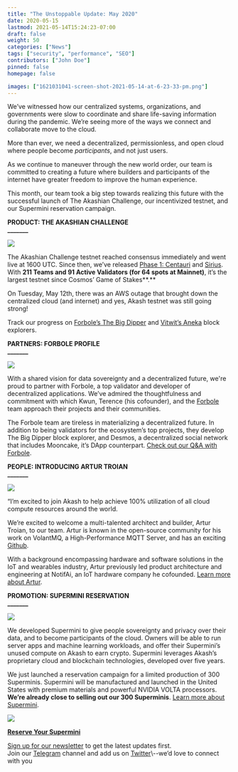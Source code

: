 ```yaml
---
title: "The Unstoppable Update: May 2020"
date: 2020-05-15
lastmod: 2021-05-14T15:24:23-07:00
draft: false
weight: 50
categories: ["News"]
tags: ["security", "performance", "SEO"]
contributors: ["John Doe"]
pinned: false
homepage: false

images: ["1621031041-screen-shot-2021-05-14-at-6-23-33-pm.png"]
---
```

We’ve witnessed how our centralized systems, organizations, and governments were slow to coordinate and share life-saving information during the pandemic. We’re seeing more of the ways we connect and collaborate move to the cloud.  
  
More than ever, we need a decentralized, permissionless, and open cloud where people become _participants_, and not just users.   
  
As we continue to maneuver through the new world order, our team is committed to creating a future where builders and participants of the internet have greater freedom to improve the human experience.  
  
This month, our team took a big step towards realizing this future with the successful launch of The Akashian Challenge, our incentivized testnet, and our Supermini reservation campaign.  
  
  
**PRODUCT: THE AKASHIAN CHALLENGE**  
**\_\_\_\_\_\_\_**

![](https://www.datocms-assets.com/45776/1620922428-akashian-challenge-1024x768.png)

The Akashian Challenge testnet reached consensus immediately and went live at 1600 UTC. Since then, we’ve released [Phase 1: Centauri](https://akash.network/blog/the-akashian-challenge-phase-1-centauri-release-update/) and [Sirius](https://akash.network/blog/the-akashian-challenge-phase-1-sirius-release-update/). With **211 Teams and 91 Active Validators (for 64 spots at Mainnet)**, it’s the largest testnet since Cosmos’ Game of Stakes**.** 

On Tuesday, May 12th, there was an AWS outage that brought down the centralized cloud (and internet) and yes, Akash testnet was still going strong!

Track our progress on [Forbole’s The Big Dipper](https://testnet.akash.bigdipper.live/) and [Vitwit’s Aneka](https://akash.aneka.io/) block explorers.

  
**PARTNERS: FORBOLE PROFILE**  
**\_\_\_\_\_\_\_**

![](https://www.datocms-assets.com/45776/1620922455-forbole-1024x576.jpg)

With a shared vision for data sovereignty and a decentralized future, we're proud to partner with Forbole, a top validator and developer of decentralized applications. We’ve admired the thoughtfulness and commitment with which Kwun, Terence (his cofounder), and the [Forbole](https://www.forbole.com/) team approach their projects and their communities.   
  
The Forbole team are tireless in materializing a decentralized future. In addition to being validators for the ecosystem’s top projects, they develop The Big Dipper block explorer, and Desmos, a decentralized social network that includes Mooncake, it’s DApp counterpart. [Check out our Q&A with Forbole](https://akash.network/blog/the-unstoppable-cloud-partner-profile-forbole/).  
  
  
**PEOPLE: INTRODUCING ARTUR TROIAN**  
**\_\_\_\_\_\_\_**

![](https://www.datocms-assets.com/45776/1620922477-hires-1-1024x683.jpg)

“I’m excited to join Akash to help achieve 100% utilization of all cloud compute resources around the world.  
  
We’re excited to welcome a multi-talented architect and builder, Artur Troian, to our team. Artur is known in the open-source community for his work on VolantMQ, a High-Performance MQTT Server, and has an exciting [Github](https://github.com/troian).   
  
With a background encompassing hardware and software solutions in the IoT and wearables industry, Artur previously led product architecture and engineering at NotifAi, an IoT hardware company he cofounded. [Learn more about Artur](https://akash.network/blog/introducing-artur-troian-senior-software-engineer/).  
  
  
**PROMOTION: SUPERMINI RESERVATION**  
**\_\_\_\_\_\_\_**

![](https://www.datocms-assets.com/45776/1620922485-akashsuperminifrontsidewithoutshadow-1024x576.jpg)

We developed Supermini to give people sovereignty and privacy over their data, and to become participants of the cloud. Owners will be able to run server apps and machine learning workloads, and offer their Supermini’s unused compute on Akash to earn crypto. Supermini leverages Akash’s proprietary cloud and blockchain technologies, developed over five years.   
  
We just launched a reservation campaign for a limited production of 300 Superminis. Supermini will be manufactured and launched in the United States with premium materials and powerful NVIDIA VOLTA processors. **We’re already close to selling out our 300 Superminis**. [Learn more about Supermini](https://akash.network/supermini/).  

![](https://www.datocms-assets.com/45776/1620922493-akashsuperminiconceptrenderday2-1024x576.jpg)

[**Reserve Your Supermini**](https://akash.network/supermini) 

[Sign up for our newsletter](https://akash.network/) to get the latest updates first.   
Join our [Telegram](https://t.me/AkashNW) channel and add us on [Twitter](https://twitter.com/akashnet_)\--we’d love to connect with you